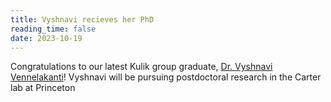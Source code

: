 ```yaml
---
title: Vyshnavi recieves her PhD
reading_time: false
date: 2023-10-19
---
```


Congratulations to our latest Kulik group graduate, [Dr. Vyshnavi Vennelakanti](/author/vyshnavi-vennelakanti/)! Vyshnavi will be pursuing postdoctoral research in the Carter lab at Princeton

<!--more-->
